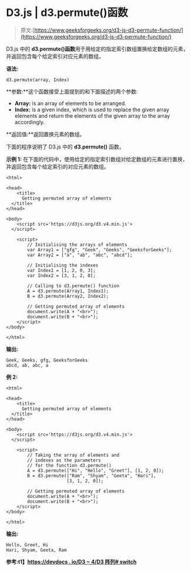 # D3.js | d3.permute()函数

> 原文:[https://www.geeksforgeeks.org/d3-js-d3-permute-function/](https://www.geeksforgeeks.org/d3-js-d3-permute-function/)

D3.js 中的 **d3.permute()函数**用于用给定的指定索引数组置换给定数组的元素，并返回包含每个给定索引对应元素的数组。

**语法:**

```
d3.permute(array, Index)
```

**参数:**这个函数接受上面提到的和下面描述的两个参数:

*   **Array:** is an array of elements to be arranged.
*   **Index:** is a given index, which is used to replace the given array elements and return the elements of the given array to the array accordingly.

**返回值:**返回置换元素的数组。

下面的程序说明了 D3.js 中的 **d3.permute()** 函数。

**示例 1:** 在下面的代码中，使用给定的指定索引数组对给定数组的元素进行置换，并返回包含每个给定索引的对应元素的数组。

```
<html>

<head>
    <title>
      Getting permuted array of elements
  </title>
</head>

<body>
    <script src='https://d3js.org/d3.v4.min.js'>
  </script>

    <script>
        // Initialising the arrays of elements
        var Array1 = ["gfg", "Geek", "Geeks", "GeeksforGeeks"];
        var Array2 = ["a", "ab", "abc", "abcd"];

        // Initialising the indexes
        var Index1 = [1, 2, 0, 3];
        var Index2 = [3, 1, 2, 0];

        // Calling to d3.permute() function
        A = d3.permute(Array1, Index1);
        B = d3.permute(Array2, Index2);

        // Getting permuted array of elements
        document.write(A + "<br>");
        document.write(B + "<br>");
    </script>
</body>

</html>
```

**输出:**

```
Geek, Geeks, gfg, GeeksforGeeks
abcd, ab, abc, a
```

**例 2:**

```
<html>

<head>
    <title>
      Getting permuted array of elements
  </title>
</head>

<body>
    <script src='https://d3js.org/d3.v4.min.js'>
  </script>

    <script>
        // Taking the array of elements and 
        // indexes as the parameters
        // for the function d3.permute()
        A = d3.permute(["Hi", "Hello", "Greet"], [1, 2, 0]);
        B = d3.permute(["Ram", "Shyam", "Geeta", "Hari"],
                       [3, 1, 2, 0]);

        // Getting permuted array of elements
        document.write(A + "<br>");
        document.write(B + "<br>");
    </script>
</body>

</html>
```

**输出:**

```
Hello, Greet, Hi
Hari, Shyam, Geeta, Ram
```

**参考:t1】[https://devdocs . io/D3 ~ 4/D3 阵列# switch](https://devdocs.io/d3~4/d3-array#permute)**